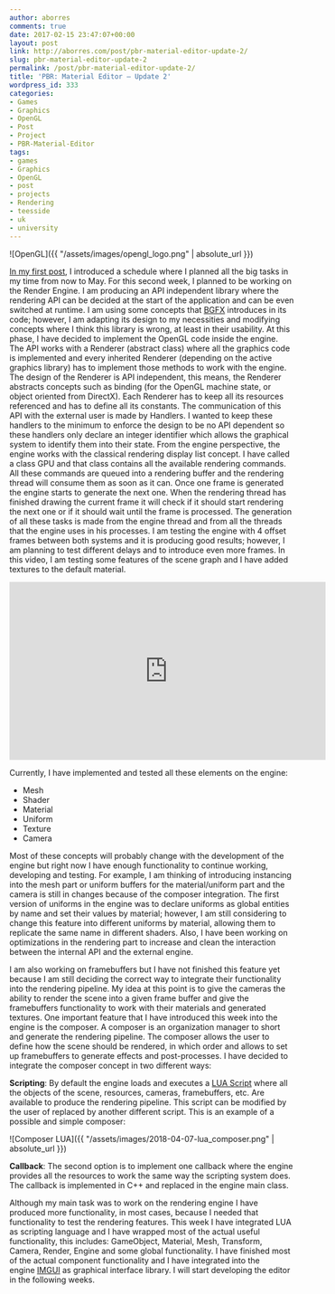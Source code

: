 ```yaml
---
author: aborres
comments: true
date: 2017-02-15 23:47:07+00:00
layout: post
link: http://aborres.com/post/pbr-material-editor-update-2/
slug: pbr-material-editor-update-2
permalink: /post/pbr-material-editor-update-2/
title: 'PBR: Material Editor – Update 2'
wordpress_id: 333
categories:
- Games
- Graphics
- OpenGL
- Post
- Project
- PBR-Material-Editor
tags:
- games
- Graphics
- OpenGL
- post
- projects
- Rendering
- teesside
- uk
- university
---
```


![OpenGL]({{ "/assets/images/opengl_logo.png" | absolute_url }})

[In my first post](aborres.com/post/pbr-material-editor-introduction/), I introduced a schedule where I planned all the big tasks in my time from now to May. For this second week, I planned to be working on the Render Engine. I am producing an API independent library where the rendering API can be decided at the start of the application and can be even switched at runtime. I am using some concepts that [BGFX](https://github.com/bkaradzic/bgfx) introduces in its code; however, I am adapting its design to my necessities and modifying concepts where I think this library is wrong, at least in their usability. At this phase, I have decided to implement the OpenGL code inside the engine. The API works with a Renderer (abstract class) where all the graphics code is implemented and every inherited Renderer (depending on the active graphics library) has to implement those methods to work with the engine. The design of the Renderer is API independent, this means, the Renderer abstracts concepts such as binding (for the OpenGL machine state, or object oriented from DirectX). Each Renderer has to keep all its resources referenced and has to define all its constants. The communication of this API with the external user is made by Handlers. I wanted to keep these handlers to the minimum to enforce the design to be no API dependent so these handlers only declare an integer identifier which allows the graphical system to identify them into their state. From the engine perspective, the engine works with the classical rendering display list concept. I have called a class GPU and that class contains all the available rendering commands. All these commands are queued into a rendering buffer and the rendering thread will consume them as soon as it can. Once one frame is generated the engine starts to generate the next one. When the rendering thread has finished drawing the current frame it will check if it should start rendering the next one or if it should wait until the frame is processed. The generation of all these tasks is made from the engine thread and from all the threads that the engine uses in his processes. I am testing the engine with 4 offset frames between both systems and it is producing good results; however, I am planning to test different delays and to introduce even more frames. In this video, I am testing some features of the scene graph and I have added textures to the default material.

<iframe width="560" height="315" src="https://www.youtube.com/embed/uldAOysWHAc?rel=0&amp;showinfo=0" frameborder="0" allow="autoplay; encrypted-media" allowfullscreen></iframe>

Currently, I have implemented and tested all these elements on the engine:
 	
  * Mesh
  * Shader
  * Material
  * Uniform
  * Texture
  * Camera

Most of these concepts will probably change with the development of the engine but right now I have enough functionality to continue working, developing and testing. For example, I am thinking of introducing instancing into the mesh part or uniform buffers for the material/uniform part and the camera is still in changes because of the composer integration. The first version of uniforms in the engine was to declare uniforms as global entities by name and set their values by material; however, I am still considering to change this feature into different uniforms by material, allowing them to replicate the same name in different shaders. Also, I have been working on optimizations in the rendering part to increase and clean the interaction between the internal API and the external engine.

I am also working on framebuffers but I have not finished this feature yet because I am still deciding the correct way to integrate their functionality into the rendering pipeline. My idea at this point is to give the cameras the ability to render the scene into a given frame buffer and give the framebuffers functionality to work with their materials and generated textures. One important feature that I have introduced this week into the engine is the composer. A composer is an organization manager to short and generate the rendering pipeline. The composer allows the user to define how the scene should be rendered, in which order and allows to set up framebuffers to generate effects and post-processes. I have decided to integrate the composer concept in two different ways:

**Scripting**: By default the engine loads and executes a [LUA Script](https://www.lua.org/) where all the objects of the scene, resources, cameras, framebuffers, etc. Are available to produce the rendering pipeline. This script can be modified by the user of replaced by another different script. This is an example of a possible and simple composer:

![Composer LUA]({{ "/assets/images/2018-04-07-lua_composer.png" | absolute_url }})

**Callback**: The second option is to implement one callback where the engine provides all the resources to work the same way the scripting system does. The callback is implemented in C++ and replaced in the engine main class.

Although my main task was to work on the rendering engine I have produced more functionality, in most cases, because I needed that functionality to test the rendering features. This week I have integrated LUA as scripting language and I have wrapped most of the actual useful functionality, this includes: GameObject, Material, Mesh, Transform, Camera, Render, Engine and some global functionality. I have finished most of the actual component functionality and I have integrated into the engine [IMGUI](https://github.com/ocornut/imgui) as graphical interface library. I will start developing the editor in the following weeks.
